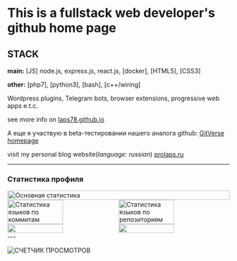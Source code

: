 # This is a fullstack web developer's github home page

## STACK

**main:**
[JS] node.js, express.js, react.js,
[docker], [HTML5], [CSS3]

**other:** [php7], [python3], [bash], [c++/wiring]

Wordpress plugins, Telegram bots, browser extensions, progressive web apps e.t.c.

see more info on [laps78.github.io](https://laps78.github.io)

А еще я участвую в beta-тестировании нашего аналога github: [GitVerse homepage](https://gitverse.ru/laps-lab)

visit my personal blog website(_language: russian_) [prolaps.ru](https://prolaps.ru)

---

### Статистика профиля

<div class="full_width_centered" style="width: 100%;
    display: flex;
    align-items: center;
    justify-content: center;
  }">
  <img src="https://github-profile-summary-cards.vercel.app/api/cards/profile-details?username=laps78&theme=solarized_dark" class="full__width" style="width: 100%"alt="Основная статистика">
</div>
<div class="full_width_centered" style="width: 100%;
    display: flex;
    align-items: center;
    justify-content: center;
  }">
  <img src="https://github-profile-summary-cards.vercel.app/api/cards/most-commit-language?username=laps78&theme=solarized_dark" class="half__width" style="width: 50%" alt="Статистика языков по коммитам">
  <img src="https://github-profile-summary-cards.vercel.app/api/cards/repos-per-language?username=laps78&theme=solarized_dark" class="half__width" style="width: 50%" alt="Статистика языков по репозиториям">
</div>
<div 
  class="full_width_centered" 
  style="width: 100%;
    display: flex;
    align-items: center;
    justify-content: center;
  }">
  <img src="https://github-profile-summary-cards.vercel.app/api/cards/stats?username=laps78&theme=solarized_dark" class="half__width" style="width: 50%">
  <img src="https://github-profile-summary-cards.vercel.app/api/cards/productive-time?username=laps78&theme=solarized_dark" class="half__width" style="width: 50%;">
</div>
---

![СЧЕТЧИК ПРОСМОТРОВ](https://komarev.com/ghpvc/?username=laps78)
